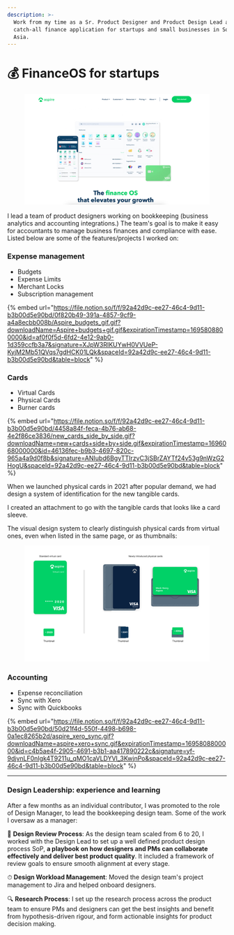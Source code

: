 ```yaml
---
description: >-
  Work from my time as a Sr. Product Designer and Product Design Lead at a
  catch-all finance application for startups and small businesses in South-east
  Asia.
---
```


# 💰 FinanceOS for startups



<figure><img src="../../.gitbook/assets/image (14) (1) (1) (1) (1).png" alt=""><figcaption></figcaption></figure>

I lead a team of product designers working on bookkeeping (business analytics and accounting integrations.) The team's goal is to make it easy for accountants to manage business finances and compliance with ease. Listed below are some of the features/projects I worked on:

### Expense management

* Budgets
* Expense Limits
* Merchant Locks
* Subscription management

{% embed url="https://file.notion.so/f/f/92a42d9c-ee27-46c4-9d11-b3b00d5e90bd/0f820b49-391a-4857-9cf9-a4a8ecbb008b/Aspire_budgets_gif.gif?downloadName=Aspire+budgets+gif.gif&expirationTimestamp=1695808800000&id=af0f0f5d-6fd2-4e12-9ab0-1d359ccfb3a7&signature=XJpW3RIKUYwH0VVUeP-KyjM2Mb51QVqs7gdHCK01LQk&spaceId=92a42d9c-ee27-46c4-9d11-b3b00d5e90bd&table=block" %}

### Cards

* Virtual Cards
* Physical Cards
* Burner cards

{% embed url="https://file.notion.so/f/f/92a42d9c-ee27-46c4-9d11-b3b00d5e90bd/4458a84f-feca-4b76-ab68-4e2f86ce3836/new_cards_side_by_side.gif?downloadName=new+cards+side+by+side.gif&expirationTimestamp=1696068000000&id=46136fec-b9b3-4697-820c-965a4a9d0f8b&signature=ANIubd6BgyTTIrzvC3jSBrZAYTf24v53g9nWzG2HogU&spaceId=92a42d9c-ee27-46c4-9d11-b3b00d5e90bd&table=block" %}

When we launched physical cards in 2021 after popular demand, we had design a system of identification for the new tangible cards.

I created an attachment to go with the tangible cards that looks like a card sleeve.&#x20;

The visual design system to clearly distinguish physical cards from virtual ones, even when listed in the same page, or as thumbnails:

<figure><img src="../../.gitbook/assets/image (169).png" alt=""><figcaption></figcaption></figure>

### Accounting

* Expense reconciliation
* Sync with Xero
* Sync with Quickbooks

{% embed url="https://file.notion.so/f/f/92a42d9c-ee27-46c4-9d11-b3b00d5e90bd/50d21f4d-550f-4498-b698-0a1ec8265b2d/aspire_xero_sync.gif?downloadName=aspire+xero+sync.gif&expirationTimestamp=1695808800000&id=c4b5ae4f-2905-4691-b3b1-aa417890222c&signature=yf-9djvnLF0nIgk4T9211u_qMO1caVLDYVI_3KwjnPo&spaceId=92a42d9c-ee27-46c4-9d11-b3b00d5e90bd&table=block" %}

***

### Design Leadership: experience and learning

After a few months as an individual contributor, I was promoted to the role of Design Manager, to lead the bookkeeping design team. Some of the work I oversaw as a manager:

🦄 **Design Review Process**: As the design team scaled from 6 to 20, I worked with the Design Lead to set up a well defined product design process SoP, **a playbook on how designers and PMs can collaborate effectively and deliver best product quality**. It included a framework of review goals to ensure smooth alignment at every stage.

⏱ **Design Workload Management**: Moved the design team's project management to Jira and helped onboard designers.

🔍 **Research Process**: I set up the research process across the product team to ensure PMs and designers can get the best insights and benefit from hypothesis-driven rigour, and form actionable insights for product decision making.
